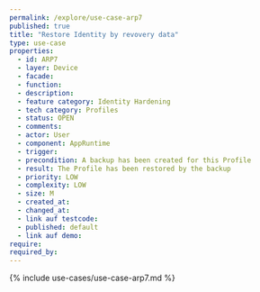 ```yaml
---
permalink: /explore/use-case-arp7
published: true
title: "Restore Identity by revovery data"
type: use-case
properties:
  - id: ARP7
  - layer: Device
  - facade:
  - function:
  - description:
  - feature category: Identity Hardening
  - tech category: Profiles
  - status: OPEN
  - comments:
  - actor: User
  - component: AppRuntime
  - trigger:
  - precondition: A backup has been created for this Profile
  - result: The Profile has been restored by the backup
  - priority: LOW
  - complexity: LOW
  - size: M
  - created_at:
  - changed_at:
  - link auf testcode:
  - published: default
  - link auf demo:
require:
required_by:
---
```


{% include use-cases/use-case-arp7.md %}
